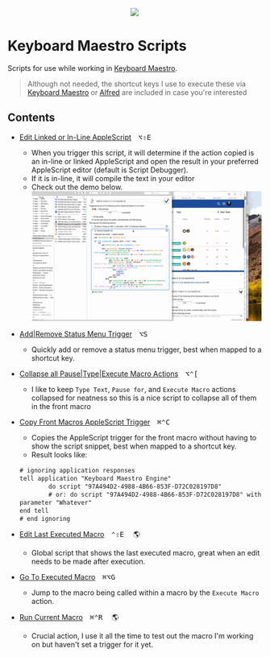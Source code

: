 <p align="center">
<img src="https://www.stairways.com/img/keyboardmaestro-256.png">
</p>

# Keyboard Maestro Scripts

Scripts for use while working in [Keyboard Maestro][kmapp].
> Although not needed, the shortcut keys I use to execute these via [Keyboard Maestro][kmapp] or [Alfred][alfredapp] are included in case you're interested

## Contents

- [Edit Linked or In-Line AppleScript][c02bcb30]&emsp;<kbd>⌥</kbd><kbd>⇧</kbd><kbd>E</kbd>
  - When you trigger this script, it will determine if the action copied is an
    in-line or linked AppleScript and open the result in your preferred AppleScript
    editor (default is Script Debugger).
  - If it is in-line, it will compile the text in your editor
  - Check out the demo below.<br>
    ![demo](../imgs/km-editscript.gif)

- [Add|Remove Status Menu Trigger][c2d0b8f9]&emsp;<kbd>⌥</kbd><kbd>S</kbd>
    - Quickly add or remove a status menu trigger, best when mapped to a shortcut key.

- [Collapse all Pause|Type|Execute Macro Actions][a0794034]&emsp;<kbd>⌥</kbd><kbd>⌃</kbd><kbd>[</kbd>
    - I like to keep `Type Text`, `Pause for`, and `Execute Macro` actions collapsed for neatness so this is a nice script to collapse all of them in the front macro

- [Copy Front Macros AppleScript Trigger][d4cdec98]&emsp;<kbd>⌘</kbd><kbd>⌃</kbd><kbd>C</kbd>
    - Copies the AppleScript trigger for the front macro without having to show the script snippet, best when mapped to a shortcut key.
    - Result looks like:
    ```AppleScript
    # ignoring application responses
    tell application "Keyboard Maestro Engine"
            do script "97A494D2-4988-4B66-853F-D72C028197D8"
            # or: do script "97A494D2-4988-4B66-853F-D72C028197D8" with parameter "Whatever"
    end tell
    # end ignoring
    ```

- [Edit Last Executed Macro][2f47df90]&emsp;<kbd>⌃</kbd><kbd>⇧</kbd><kbd>E</kbd>&emsp; :earth_americas:
    - Global script that shows the last executed macro, great when an edit needs to be made after execution.

- [Go To Executed Macro][8f04478c]&emsp;<kbd>⌘</kbd><kbd>⌥</kbd><kbd>G</kbd>
    - Jump to the macro being called within a macro by the `Execute Macro` action.

- [Run Current Macro](./Run-Current-Macro.applescript)&emsp;<kbd>⌘</kbd><kbd>⌃</kbd><kbd>R</kbd>&emsp; :earth_americas:
    - Crucial action, I use it all the time to test out the macro I'm working on but haven't set a trigger for it yet.


[kmapp]: https://www.keyboardmaestro.com/
[alfredapp]: https://www.alfredapp.com/
[c2d0b8f9]: ./Add|Remove-Status-Menu-Trigger
[d4cdec98]: ./Copy-Front-Macros-AppleScript-Trigger.applescript
[c02bcb30]: ./Edit-Linked-or-In-Line-AppleScript.applescript
[2f47df90]: ./Edit-Last-Executed-Macro.applescript
[8f04478c]: ./Go-To-Executed-Macro.applescript
[a0794034]: ./Collapse-All-[Pause|Type|Execute-Macro]-Actions.applescript
